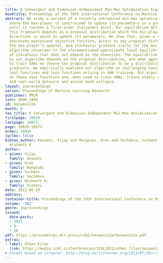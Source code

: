 ```yaml
---
title: A Convergent and Dimension-Independent Min-Max Optimization Algorithm
booktitle: Proceedings of the 39th International Conference on Machine Learning
abstract: We study a variant of a recently introduced min-max optimization framework
  where the max-player is constrained to update its parameters in a greedy manner
  until it reaches a first-order stationary point. Our equilibrium definition for
  this framework depends on a proposal distribution which the min-player uses to choose
  directions in which to update its parameters. We show that, given a smooth and bounded
  nonconvex-nonconcave objective function, access to any proposal distribution for
  the min-player’s updates, and stochastic gradient oracle for the max-player, our
  algorithm converges to the aforementioned approximate local equilibrium in a number
  of iterations that does not depend on the dimension. The equilibrium point found
  by our algorithm depends on the proposal distribution, and when applying our algorithm
  to train GANs we choose the proposal distribution to be a distribution of stochastic
  gradients. We empirically evaluate our algorithm on challenging nonconvex-nonconcave
  test-functions and loss functions arising in GAN training. Our algorithm converges
  on these test functions and, when used to train GANs, trains stably on synthetic
  and real-world datasets and avoids mode collapse.
layout: inproceedings
series: Proceedings of Machine Learning Research
publisher: PMLR
issn: 2640-3498
id: keswani22a
month: 0
tex_title: A Convergent and Dimension-Independent Min-Max Optimization Algorithm
firstpage: 10939
lastpage: 10973
page: 10939-10973
order: 10939
cycles: false
bibtex_author: Keswani, Vijay and Mangoubi, Oren and Sachdeva, Sushant and Vishnoi,
  Nisheeth K.
author:
- given: Vijay
  family: Keswani
- given: Oren
  family: Mangoubi
- given: Sushant
  family: Sachdeva
- given: Nisheeth K.
  family: Vishnoi
date: 2022-06-28
address:
container-title: Proceedings of the 39th International Conference on Machine Learning
volume: '162'
genre: inproceedings
issued:
  date-parts:
  - 2022
  - 6
  - 28
pdf: https://proceedings.mlr.press/v162/keswani22a/keswani22a.pdf
extras:
- label: Other Files
  link: https://media.icml.cc/Conferences/ICML2022/other_files/keswani22a-supp.zip
# Format based on citeproc: http://blog.martinfenner.org/2013/07/30/citeproc-yaml-for-bibliographies/
---
```

